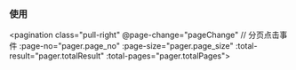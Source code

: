 <row>
<column :md=12>

### 使用

<pagination class="pull-right" 
     @page-change="pageChange" // 分页点击事件
     :page-no="pager.page_no" 
     :page-size="pager.page_size" 
     :total-result="pager.totalResult" 
     :total-pages="pager.totalPages">
</pagination>

<script>

  import  pagination from '../../components/pagination/pagination'
  
  export default {
    data () {
      return {
         pager: {
             page_no: 1, // 当前第几页
             page_size: 15, // 每页多少条数据
             totalResult: 100, // 共有多少条数据
             totalPages: 7 // 共有多少页数据
         }
      }
    },
    methods: {
        pageChange: function(num) { //分页点击回调(num: 第几页)
           
        } 
    },
    components: {
        pagination
    }
  }
</script>

</column>
</row>
